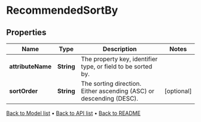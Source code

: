 

# RecommendedSortBy


## Properties

| Name | Type | Description | Notes |
|------------ | ------------- | ------------- | -------------|
|**attributeName** | **String** | The property key, identifier type, or field to be sorted by. |  |
|**sortOrder** | **String** | The sorting direction. Either ascending (ASC) or descending (DESC). |  [optional] |



[Back to Model list](../README.md#documentation-for-models) &#8226; [Back to API list](../README.md#documentation-for-api-endpoints) &#8226; [Back to README](../README.md)


